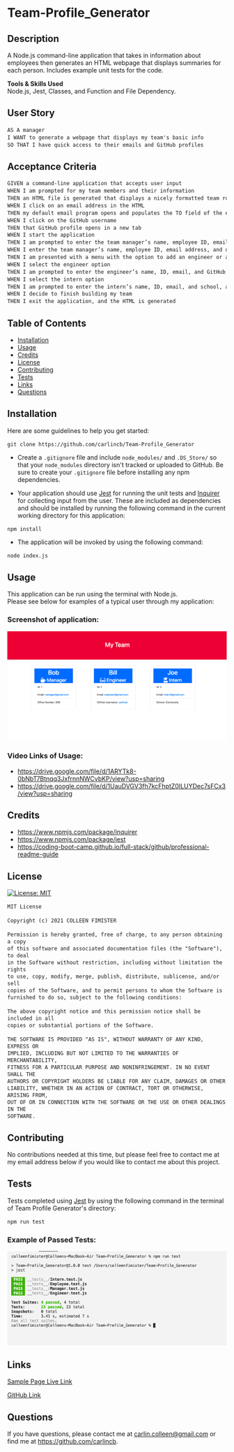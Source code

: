 # Team-Profile_Generator

## Description

A Node.js command-line application that takes in information about employees then generates an HTML webpage that displays summaries for each person. Includes example unit tests for the code.

**Tools & Skills Used**<br>
Node.js, Jest, Classes, and Function and File Dependency.

## User Story

```md
AS A manager
I WANT to generate a webpage that displays my team's basic info
SO THAT I have quick access to their emails and GitHub profiles
```

## Acceptance Criteria

```md
GIVEN a command-line application that accepts user input
WHEN I am prompted for my team members and their information
THEN an HTML file is generated that displays a nicely formatted team roster based on user input
WHEN I click on an email address in the HTML
THEN my default email program opens and populates the TO field of the email with the address
WHEN I click on the GitHub username
THEN that GitHub profile opens in a new tab
WHEN I start the application
THEN I am prompted to enter the team manager’s name, employee ID, email address, and office number
WHEN I enter the team manager’s name, employee ID, email address, and office number
THEN I am presented with a menu with the option to add an engineer or an intern or to finish building my team
WHEN I select the engineer option
THEN I am prompted to enter the engineer’s name, ID, email, and GitHub username, and I am taken back to the menu
WHEN I select the intern option
THEN I am prompted to enter the intern’s name, ID, email, and school, and I am taken back to the menu
WHEN I decide to finish building my team
THEN I exit the application, and the HTML is generated
```

## Table of Contents

- [Installation](#installation)
- [Usage](#usage)
- [Credits](#credits)
- [License](#license)
- [Contributing](#contributing)
- [Tests](#tests)
- [Links](#links)
- [Questions](#questions)

## Installation

Here are some guidelines to help you get started:

```
git clone https://github.com/carlincb/Team-Profile_Generator
```

- Create a `.gitignore` file and include `node_modules/` and `.DS_Store/` so that your `node_modules` directory isn't tracked or uploaded to GitHub. Be sure to create your `.gitignore` file before installing any npm dependencies.

- Your application should use [Jest](https://www.npmjs.com/package/jest) for running the unit tests and [Inquirer](https://www.npmjs.com/package/inquirer) for collecting input from the user. These are included as dependencies and should be installed by running the following command in the current working directory for this application:

```
npm install
```

- The application will be invoked by using the following command:

```bash
node index.js
```

## Usage

This application can be run using the terminal with Node.js.<br/>Please see below for examples of a typical user through my application:

### Screenshot of application:

![1](assets/images/1.png)

### Video Links of Usage:

- https://drive.google.com/file/d/1ARYTk8-0bNbT7Btnqq3JxfrnnNWCvbKP/view?usp=sharing
- https://drive.google.com/file/d/1UauDVGV3fh7kcFhptZ0ILUYDec7sFCx3/view?usp=sharing

## Credits

- https://www.npmjs.com/package/inquirer
- https://www.npmjs.com/package/jest
- https://coding-boot-camp.github.io/full-stack/github/professional-readme-guide

## License

[![License: MIT](https://img.shields.io/badge/License-MIT-yellow.svg)](https://opensource.org/licenses/MIT)<br/>

    MIT License

    Copyright (c) 2021 COLLEEN FIMISTER

    Permission is hereby granted, free of charge, to any person obtaining a copy
    of this software and associated documentation files (the "Software"), to deal
    in the Software without restriction, including without limitation the rights
    to use, copy, modify, merge, publish, distribute, sublicense, and/or sell
    copies of the Software, and to permit persons to whom the Software is
    furnished to do so, subject to the following conditions:

    The above copyright notice and this permission notice shall be included in all
    copies or substantial portions of the Software.

    THE SOFTWARE IS PROVIDED "AS IS", WITHOUT WARRANTY OF ANY KIND, EXPRESS OR
    IMPLIED, INCLUDING BUT NOT LIMITED TO THE WARRANTIES OF MERCHANTABILITY,
    FITNESS FOR A PARTICULAR PURPOSE AND NONINFRINGEMENT. IN NO EVENT SHALL THE
    AUTHORS OR COPYRIGHT HOLDERS BE LIABLE FOR ANY CLAIM, DAMAGES OR OTHER
    LIABILITY, WHETHER IN AN ACTION OF CONTRACT, TORT OR OTHERWISE, ARISING FROM,
    OUT OF OR IN CONNECTION WITH THE SOFTWARE OR THE USE OR OTHER DEALINGS IN THE
    SOFTWARE.

## Contributing

No contributions needed at this time, but please feel free to contact me at my email address below if you would like to contact me about this project.

## Tests

Tests completed using [Jest](https://www.npmjs.com/package/jest) by using the following command in the terminal of Team Profile Generator's directory:

```bash
npm run test
```

### Example of Passed Tests:

![4](assets/images/2.png)

## Links

[Sample Page Live Link](https://carlincb.github.io/Team-Profile_Generator/)

[GitHub Link](https://github.com/carlincb/Team-Profile_Generator)

## Questions

If you have questions, please contact me at carlin.colleen@gmail.com or find me at https://github.com/carlincb.
